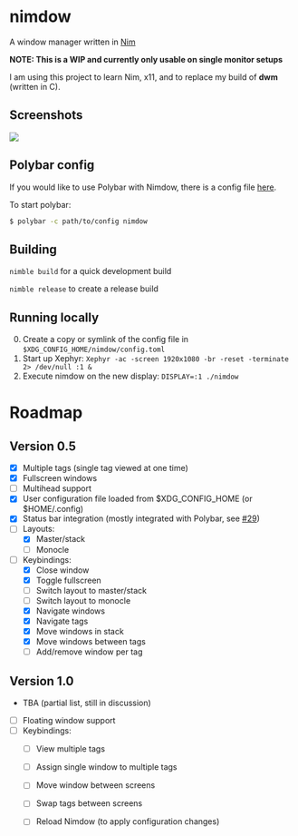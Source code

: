 # nimdow

A window manager written in [Nim](https://nim-lang.org/)

**NOTE: This is a WIP and currently only usable on single monitor setups**

I am using this project to learn Nim, x11, and to replace my build of **dwm** (written in C).

## Screenshots

![](https://user-images.githubusercontent.com/34498340/82363615-0ee58880-99dc-11ea-8290-fec33849095c.png)

## Polybar config

If you would like to use Polybar with Nimdow, there is a config file [here](https://github.com/avahe-kellenberger/nimdow/tree/master/polybar).

To start polybar:

```sh
$ polybar -c path/to/config nimdow
```

## Building

`nimble build` for a quick development build

`nimble release` to create a release build

## Running locally

0. Create a copy or symlink of the config file in `$XDG_CONFIG_HOME/nimdow/config.toml`
1. Start up Xephyr: `Xephyr -ac -screen 1920x1080 -br -reset -terminate 2> /dev/null :1 &`
2. Execute nimdow on the new display: `DISPLAY=:1 ./nimdow`

# Roadmap

## Version 0.5

- [x] Multiple tags (single tag viewed at one time)
- [x] Fullscreen windows
- [ ] Multihead support
- [x] User configuration file loaded from $XDG_CONFIG_HOME (or $HOME/.config)
- [x] Status bar integration (mostly integrated with Polybar, see [#29](https://github.com/avahe-kellenberger/nimdow/issues/29))
- [ ] Layouts:
  - [x] Master/stack
  - [ ] Monocle
- [ ] Keybindings:
  - [x] Close window
  - [x] Toggle fullscreen
  - [ ] Switch layout to master/stack
  - [ ] Switch layout to monocle
  - [x] Navigate windows
  - [x] Navigate tags
  - [x] Move windows in stack
  - [x] Move windows between tags
  - [ ] Add/remove window per tag

## Version 1.0

- TBA (partial list, still in discussion)
- [ ] Floating window support
- [ ] Keybindings:
  - [ ] View multiple tags
  - [ ] Assign single window to multiple tags
  - [ ] Move window between screens
  - [ ] Swap tags between screens
  - [ ] Reload Nimdow (to apply configuration changes)

